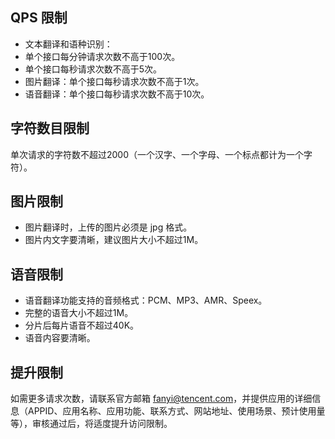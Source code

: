 ## QPS 限制
- 文本翻译和语种识别：
 - 单个接口每分钟请求次数不高于100次。
 - 单个接口每秒请求次数不高于5次。
- 图片翻译：单个接口每秒请求次数不高于1次。
- 语音翻译：单个接口每秒请求次数不高于10次。

## 字符数目限制
单次请求的字符数不超过2000（一个汉字、一个字母、一个标点都计为一个字符）。

## 图片限制
- 图片翻译时，上传的图片必须是 jpg 格式。
- 图片内文字要清晰，建议图片大小不超过1M。

## 语音限制
- 语音翻译功能支持的音频格式：PCM、MP3、AMR、Speex。
- 完整的语音大小不超过1M。
- 分片后每片语音不超过40K。
- 语音内容要清晰。

## 提升限制
如需更多请求次数，请联系官方邮箱 fanyi@tencent.com，并提供应用的详细信息（APPID、应用名称、应用功能、联系方式、网站地址、使用场景、预计使用量等），审核通过后，将适度提升访问限制。
